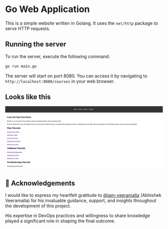 # Go Web Application

This is a simple website written in Golang. It uses the `net/http` package to serve HTTP requests.

## Running the server

To run the server, execute the following command:

```bash
go run main.go
```

The server will start on port 8080. You can access it by navigating to `http://localhost:8080/courses` in your web browser.

## Looks like this

![Website](static/images/golang-website.png)

## 🙏 Acknowledgements

I would like to express my heartfelt gratitude to [@iam-veeramalla](https://github.com/iam-veeramalla) (Abhishek Veeramalla) for his invaluable guidance, support, and insights throughout the development of this project.  

His expertise in DevOps practices and willingness to share knowledge played a significant role in shaping the final outcome.  



